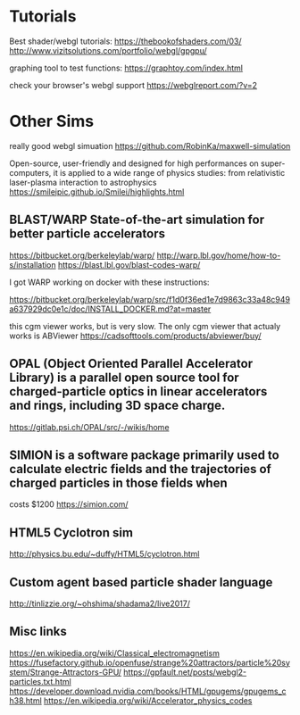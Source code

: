 # Tutorials

Best shader/webgl tutorials:
https://thebookofshaders.com/03/
http://www.vizitsolutions.com/portfolio/webgl/gpgpu/


graphing tool to test functions:
https://graphtoy.com/index.html


check your browser's webgl support
https://webglreport.com/?v=2

# Other Sims

really good webgl simuation
https://github.com/RobinKa/maxwell-simulation


Open-source, user-friendly and designed for high performances on super-computers, it is applied to a wide range of physics studies: from relativistic laser-plasma interaction to astrophysics
https://smileipic.github.io/Smilei/highlights.html

## BLAST/WARP State-of-the-art simulation for better particle accelerators
https://bitbucket.org/berkeleylab/warp/
http://warp.lbl.gov/home/how-to-s/installation
https://blast.lbl.gov/blast-codes-warp/

I got WARP working on docker with these instructions:

https://bitbucket.org/berkeleylab/warp/src/f1d0f36ed1e7d9863c33a48c949a637929dc0e1c/doc/INSTALL_DOCKER.md?at=master

this cgm viewer works, but is very slow.
The only cgm viewer that actualy works is ABViewer
https://cadsofttools.com/products/abviewer/buy/


## OPAL (Object Oriented Parallel Accelerator Library) is a parallel open source tool for charged-particle optics in linear accelerators and rings, including 3D space charge.
https://gitlab.psi.ch/OPAL/src/-/wikis/home


## SIMION is a software package primarily used to calculate electric fields and the trajectories of charged particles in those fields when 
costs $1200 https://simion.com/


## HTML5 Cyclotron sim
http://physics.bu.edu/~duffy/HTML5/cyclotron.html


## Custom agent based particle shader language
http://tinlizzie.org/~ohshima/shadama2/live2017/

## Misc links
https://en.wikipedia.org/wiki/Classical_electromagnetism
https://fusefactory.github.io/openfuse/strange%20attractors/particle%20system/Strange-Attractors-GPU/
https://gpfault.net/posts/webgl2-particles.txt.html
https://developer.download.nvidia.com/books/HTML/gpugems/gpugems_ch38.html
https://en.wikipedia.org/wiki/Accelerator_physics_codes

